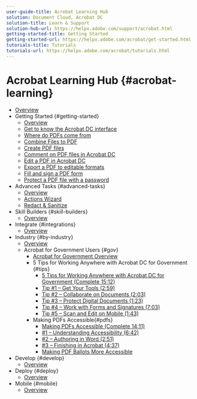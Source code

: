 ```yaml
---
user-guide-title: Acrobat Learning Hub
solution: Document Cloud, Acrobat DC
solution-title: Learn & Support
solution-hub-url: https://helpx.adobe.com/support/acrobat.html
getting-started-title: Getting Started
getting-started-url: https://helpx.adobe.com/acrobat/get-started.html
tutorials-title: Tutorials
tutorials-url: https://helpx.adobe.com/acrobat/tutorials.html
---
```


# Acrobat Learning Hub {#acrobat-learning}

+ [Overview](overview.md)
+ Getting Started {#getting-started}
  + [Overview](getting-started/getting-started-overview.md)
  + [Get to know the Acrobat DC interface](getting-started/get-to-know-the-acrobat-dc-interface.md)
  + [Where do PDFs come from](getting-started/where-do-pdfs-come-from.md)
  + [Combine Files to PDF](getting-started/combine-to-pdf.md)
  + [Create PDF files](getting-started/create-pdf.md)
  + [Comment on PDF files in Acrobat DC](getting-started/comment-on-pdf-files.md)
  + [Edit a PDF in Acrobat DC](getting-started/edit-pdf.md)
  + [Export a PDF to editable formats](getting-started/export-pdf.md)
  + [Fill and sign a PDF form](getting-started/fill-and-sign.md)
  + [Protect a PDF file with a password](getting-started/password-protect.md)
+ Advanced Tasks {#advanced-tasks}
  + [Overview](advanced-tasks/advanced-tasks-overview.md)
  + [Actions Wizard](advanced-tasks/action.md)
  + [Redact & Sanitize](advanced-tasks/redact.md)
+ Skill Builders {#skill-builders}
  + [Overview](skill-builder/skill-builder-overview.md)
+ Integrate {#integrations}
  + [Overview](integrate/integrate-overview.md)
+ Industry {#by-industry}
  + [Overview](industry/industry-overview.md)
  + Acrobat for Government Users {#gov}
    + [Acrobat for Government Overview](industry/gov/gov-overview.md)
    + 5 Tips for Working Anywhere with Acrobat DC for Government {#tips}
      + [5 Tips for Working Anywhere with Acrobat DC for Government (Complete 15:12)](industry/gov/5-tips-for-working-anywhere-with-acrobat-dc-for-government.md) 
      + [Tip #1 – Get Your Tools (2:59)](industry/gov/get-your-tools.md)
      + [Tip #2 – Collaborate on Documents (2:03)](industry/gov/collaborate-on-documents.md)
      + [Tip #3 – Protect Digital Documents (1:23)](industry/gov/protect-digital-documents.md)
      + [Tip #4 – Work with Forms and Signatures (7:03)](industry/gov/work-with-forms-and-signatures.md)
      + [Tip #5 – Scan and Edit on Mobile (1:43)](industry/gov/scan-and-edit-on-mobile.md)
    + Making PDFs Accessible{#pdfs}
      + [Making PDFs Accessible (Complete 14:11)](industry/gov/making-pdfs-accessible.md)
      + [#1 – Understanding Accessibility (6:42)](industry/gov/understanding-accessibility.md)
      + [#2 – Authoring in Word (2:51)](industry/gov/authoring-in-word.md)
      + [#3 – Finishing in Acrobat (4:37)](industry/gov/finishing-in-acrobat.md)
      + [Making PDF Ballots More Accessible](industry/gov/making-pdf-ballots-accessible.md)
+ Develop {#develop}
  + [Overview](develop/develop-overview.md)
+ Deploy {#deploy}
  + [Overview](deploy/deploy-overview.md)
+ Mobile {#mobile}
  + [Overview](mobile/mobile-overview.md)